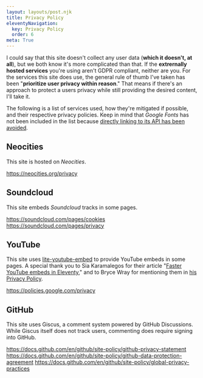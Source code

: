```yaml
---
layout: layouts/post.njk
title: Privacy Policy
eleventyNavigation:
  key: Privacy Policy
  order: 6
meta: True
---
```


I could say that this site doesn't collect any user data (**which it doesn't, at all**), but we both know it's more complicated than that. If the **extrernally hosted services** you're using aren't GDPR compliant, neither are you. For the services this site does use, the general rule of thumb I've taken has been "**prioritize user privacy within reason**." That means if there's an approach to protect a users privacy while still providing the desired content, I'll take it.

The following is a list of services used, how they're mitigated if possible, and their respective privacy policies. Keep in mind that _Google Fonts_ has not been included in the list because [directly linking to its API has been avoided](https://google-webfonts-helper.herokuapp.com/fonts).

## Neocities

This site is hosted on _Neocities_.

https://neocities.org/privacy

## Soundcloud

This site embeds _Soundcloud_ tracks in some pages.

https://soundcloud.com/pages/cookies
https://soundcloud.com/pages/privacy

## YouTube

This site uses [lite-youtube-embed](https://github.com/paulirish/lite-youtube-embed) to provide YouTube embeds in some pages. A special thank you to Sia Karamalegos for their article "[Faster YouTube embeds in Eleventy](https://sia.codes/posts/lite-youtube-embed-eleventy/)," and to Bryce Wray for mentioning them in [his Privacy Policy](https://www.brycewray.com/privacy/).

https://policies.google.com/privacy

## GitHub

This site uses Giscus, a comment system powered by GitHub Discussions. While Giscus itself does not track users, commenting does require signing into GitHub.

https://docs.github.com/en/github/site-policy/github-privacy-statement
https://docs.github.com/en/github/site-policy/github-data-protection-agreement
https://docs.github.com/en/github/site-policy/global-privacy-practices

